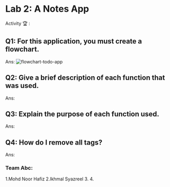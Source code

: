 # Lab 2: A Notes App

Activity 🏆 :
## Q1: For this application, you must create a flowchart.
Ans:
![flowchart-todo-app]()
## Q2: Give a brief description of each function that was used.
Ans:

## Q3: Explain the purpose of each function used.
Ans:

## Q4: How do I remove all tags?
Ans:


### Team Abc:
1.Mohd Noor Hafiz
2.Ikhmal Syazreel
3.
4.